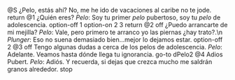 @S
¿Pelo, estás ahí?
No, me he ido de vacaciones al caribe no te jode.
return
@1 ¿Quién eres?
_Pelo_: Soy tu primer *pelo* pubertoso, soy tu *pelo* de adolescencia.
option-off 1
option-on 2 3
return
@2 off ¿Puedo arrancarte de mi mejilla?
_Pelo_: Vale, pero primero te arranco yo las piernas ¿hay trato?.\n
_Plunger_: Eso no suena demasiado bien...mejor lo dejamos estar.
option-off 2
@3 off Tengo algunas dudas a cerca de los pelos de adolescencia.
_Pelo_: Adelante. Veamos hasta dónde llega tu ignorancia.
go-to dPelo2
@4 Adios Pubert.
_Pelo_: Adiós. Y recuerda, si dejas que crezca mucho me saldrán granos alrededor.
stop